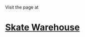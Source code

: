 Visit the page at <a href="https://pratik-kumar-621.github.io/skate-warehouse/"><h1>Skate Warehouse</h1></a>
